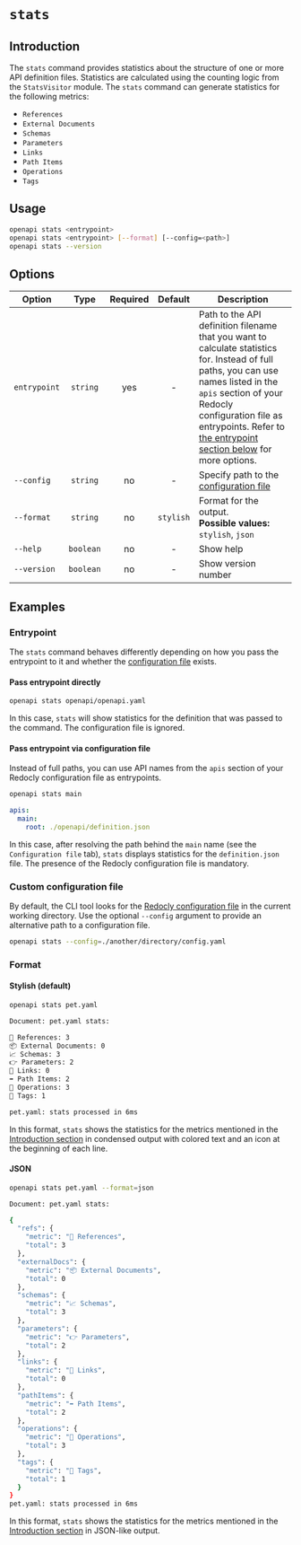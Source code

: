 # `stats`

## Introduction

The `stats` command provides statistics about the structure of one or more API definition files. Statistics are calculated using the counting logic from the `StatsVisitor` module. The `stats` command can generate statistics for the following metrics:

* `References`
* `External Documents`
* `Schemas`
* `Parameters`
* `Links`
* `Path Items`
* `Operations`
* `Tags`

## Usage

```bash
openapi stats <entrypoint>
openapi stats <entrypoint> [--format] [--config=<path>]
openapi stats --version
```

## Options

Option                    | Type      | Required     | Default     | Description
--------------------------|:---------:|:------------:|:-----------:|------------
`entrypoint`              | `string`  | yes          | -           | Path to the API definition filename that you want to calculate statistics for. Instead of full paths, you can use names listed in the `apis` section of your Redocly configuration file as entrypoints. Refer to [the entrypoint section below](#entrypoint) for more options.
`--config`                | `string`  | no           | -           | Specify path to the [configuration file](#custom-configuration-file)
`--format`                | `string`  | no           | `stylish`   | Format for the output.<br />**Possible values:** `stylish`, `json`
`--help`                  | `boolean` | no           | -           | Show help
`--version`               | `boolean` | no           | -           | Show version number

## Examples

### Entrypoint

The `stats` command behaves differently depending on how you pass the entrypoint to it and whether the [configuration file](#custom-configuration-file) exists.

#### Pass entrypoint directly

```bash
openapi stats openapi/openapi.yaml
```

In this case, `stats` will show statistics for the definition that was passed to the command. The configuration file is ignored.

#### Pass entrypoint via configuration file

Instead of full paths, you can use API names from the `apis` section of your Redocly configuration file as entrypoints.

```bash Command
openapi stats main
```

```yaml Configuration file
apis:
  main:
    root: ./openapi/definition.json
```

In this case, after resolving the path behind the `main` name (see the `Configuration file` tab), `stats` displays statistics for the `definition.json` file. The presence of the Redocly configuration file is mandatory.


### Custom configuration file

By default, the CLI tool looks for the [Redocly configuration file](/docs/cli/configuration/configuration-file.mdx) in the current working directory. Use the optional `--config` argument to provide an alternative path to a configuration file.

```bash
openapi stats --config=./another/directory/config.yaml
```

### Format

#### Stylish (default)

```bash Request
openapi stats pet.yaml
```

```bash Output
Document: pet.yaml stats:

🚗 References: 3
📦 External Documents: 0
📈 Schemas: 3
👉 Parameters: 2
🔗 Links: 0
➡️ Path Items: 2
👷 Operations: 3
🔖 Tags: 1

pet.yaml: stats processed in 6ms
```

In this format, `stats` shows the statistics for the metrics mentioned in the [Introduction section](#introduction) in condensed output with colored text and an icon at the beginning of each line.

#### JSON

```bash Command
openapi stats pet.yaml --format=json
```

```bash Output
Document: pet.yaml stats:

{
  "refs": {
    "metric": "🚗 References",
    "total": 3
  },
  "externalDocs": {
    "metric": "📦 External Documents",
    "total": 0
  },
  "schemas": {
    "metric": "📈 Schemas",
    "total": 3
  },
  "parameters": {
    "metric": "👉 Parameters",
    "total": 2
  },
  "links": {
    "metric": "🔗 Links",
    "total": 0
  },
  "pathItems": {
    "metric": "➡️ Path Items",
    "total": 2
  },
  "operations": {
    "metric": "👷 Operations",
    "total": 3
  },
  "tags": {
    "metric": "🔖 Tags",
    "total": 1
  }
}
pet.yaml: stats processed in 6ms
```

In this format, `stats` shows the statistics for the metrics mentioned in the [Introduction section](#introduction) in JSON-like output.

